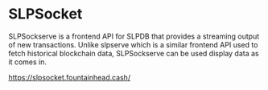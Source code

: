 # SLPSocket

SLPSockserve is a frontend API for SLPDB that provides a streaming output of new transactions. Unlike slpserve which is a similar frontend API used to fetch historical blockchain data, SLPSockserve can be used display data as it comes in.

https://slpsocket.fountainhead.cash/

